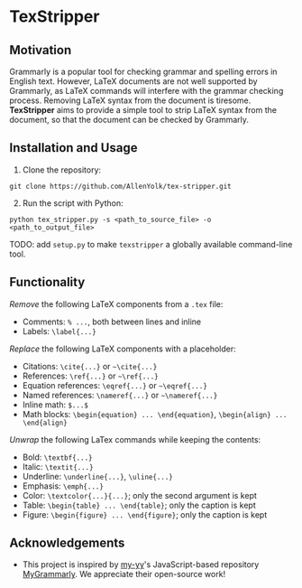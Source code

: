 # TexStripper

## Motivation

Grammarly is a popular tool for checking grammar and spelling errors in English text. However, LaTeX documents are not well supported by Grammarly, as LaTeX commands will interfere with the grammar checking process. Removing LaTeX syntax from the document is tiresome. **TexStripper** aims to provide a simple tool to strip LaTeX syntax from the document, so that the document can be checked by Grammarly.

## Installation and Usage

1. Clone the repository:

```shell
git clone https://github.com/AllenYolk/tex-stripper.git
```

2. Run the script with Python:

```shell
python tex_stripper.py -s <path_to_source_file> -o <path_to_output_file>
```

TODO: add `setup.py` to make `texstripper` a globally available command-line tool.

## Functionality

*Remove* the following LaTeX components from a `.tex` file:

* Comments: `% ...`, both between lines and inline
* Labels: `\label{...}`

*Replace* the following LaTeX components with a placeholder:

* Citations: `\cite{...}` or `~\cite{...}`
* References: `\ref{...}` or `~\ref{...}`
* Equation references: `\eqref{...}` or `~\eqref{...}`
* Named references: `\nameref{...}` or `~\nameref{...}`
* Inline math: `$...$`
* Math blocks: `\begin{equation} ... \end{equation}`, `\begin{align} ... \end{align}`

*Unwrap* the following LaTex commands while keeping the contents:

* Bold: `\textbf{...}`
* Italic: `\textit{...}`
* Underline: `\underline{...}`, `\uline{...}`
* Emphasis: `\emph{...}`
* Color: `\textcolor{...}{...}`; only the second argument is kept
* Table: `\begin{table} ... \end{table}`; only the caption is kept
* Figure: `\begin{figure} ... \end{figure}`; only the caption is kept

## Acknowledgements

* This project is inspired by [my-yy](https://github.com/my-yy)'s JavaScript-based repository [MyGrammarly](https://github.com/my-yy/MyGrammarly). We appreciate their open-source work!
